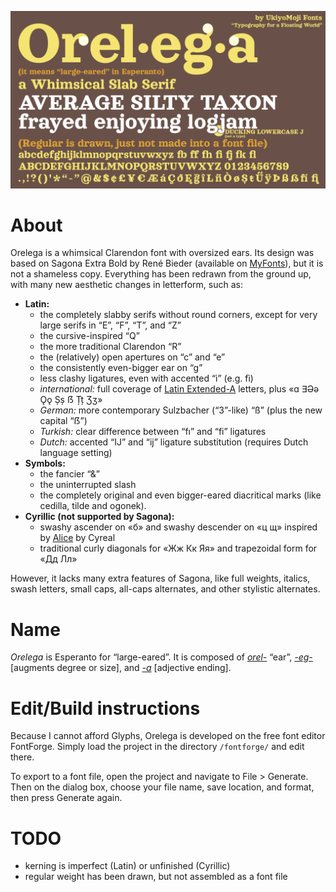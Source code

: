 ![](kerning.png)

# About

Orelega is a whimsical Clarendon font with oversized ears. Its design was based on Sagona Extra Bold by René Bieder (available on [MyFonts](https://www.myfonts.com/fonts/rene-bieder/sagona/)), but it is not a shameless copy. Everything has been redrawn from the ground up, with many new aesthetic changes in letterform, such as:

* **Latin:**
  * the completely slabby serifs without round corners, except for very large serifs in “E”, “F”, “T”, and “Z”
  * the cursive-inspired “Q”
  * the more traditional Clarendon “R”
  * the (relatively) open apertures on “c” and “e”
  * the consistently even-bigger ear on “g”
  * less clashy ligatures, even with accented “i” (e.g. fì)
  * *international:* full coverage of [Latin Extended-A](https://en.wikipedia.org/wiki/Latin_Extended-A) letters, plus «ɑ ∃Əə Ǫǫ Șș ẞ Țț Ʒʒ»
  * *German:* more contemporary Sulzbacher (“3”-like) “ß” (plus the new capital “ẞ”)
  * *Turkish:* clear difference between “fı” and “fi” ligatures
  * *Dutch:* accented “IJ” and “ij” ligature substitution (requires Dutch language setting)
* **Symbols:**
  * the fancier “&”
  * the uninterrupted slash
  * the completely original and even bigger-eared diacritical marks (like cedilla, tilde and ogonek).
* **Cyrillic (not supported by Sagona):**
  * swashy ascender on «б» and swashy descender on «ц щ» inspired by [Alice](https://www.fontsquirrel.com/fonts/alice) by Cyreal
  * traditional curly diagonals for «Жж Кк Яя» and trapezoidal form for «Дд Лл»

However, it lacks many extra features of Sagona, like full weights, italics, swash letters, small caps, all-caps alternates, and other stylistic alternates.

# Name

*Orelega* is Esperanto for “large-eared”. It is composed of *[orel-](https://en.wiktionary.org/wiki/orelo#Esperanto)* “ear”, *[-eg-](https://en.wiktionary.org/wiki/-eg-#Esperanto)* [augments degree or size], and *[-a](https://en.wiktionary.org/wiki/-a#Esperanto)* [adjective ending].

# Edit/Build instructions

Because I cannot afford Glyphs, Orelega is developed on the free font editor FontForge. Simply load the project in the directory ``/fontforge/`` and edit there.

To export to a font file, open the project and navigate to File > Generate. Then on the dialog box, choose your file name, save location, and format, then press Generate again.

# TODO
* kerning is imperfect (Latin) or unfinished (Cyrillic)
* regular weight has been drawn, but not assembled as a font file
